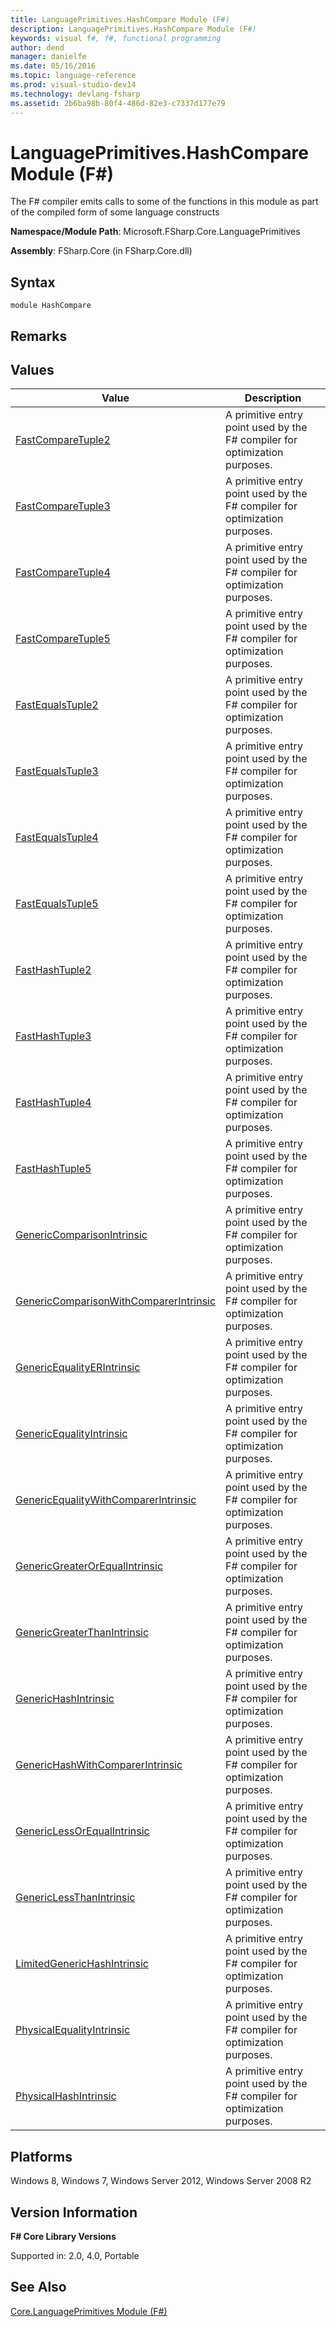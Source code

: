 ```yaml
---
title: LanguagePrimitives.HashCompare Module (F#)
description: LanguagePrimitives.HashCompare Module (F#)
keywords: visual f#, f#, functional programming
author: dend
manager: danielfe
ms.date: 05/16/2016
ms.topic: language-reference
ms.prod: visual-studio-dev14
ms.technology: devlang-fsharp
ms.assetid: 2b6ba98b-80f4-486d-82e3-c7337d177e79 
---
```


# LanguagePrimitives.HashCompare Module (F#)

The F# compiler emits calls to some of the functions in this module as part of the compiled form of some language constructs

**Namespace/Module Path**: Microsoft.FSharp.Core.LanguagePrimitives

**Assembly**: FSharp.Core (in FSharp.Core.dll)


## Syntax

```
module HashCompare
```

## Remarks

## Values


|Value|Description|
|-----|-----------|
|[FastCompareTuple2](https://msdn.microsoft.com/library/45783d16-7fef-4128-b03b-6f3034a9e079)|A primitive entry point used by the F# compiler for optimization purposes.|
|[FastCompareTuple3](https://msdn.microsoft.com/library/9b068b6d-7d33-42ed-bc41-19af8c5c66c4)|A primitive entry point used by the F# compiler for optimization purposes.|
|[FastCompareTuple4](https://msdn.microsoft.com/library/9c43dced-3da0-49b7-b562-4d4c19abb394)|A primitive entry point used by the F# compiler for optimization purposes.|
|[FastCompareTuple5](https://msdn.microsoft.com/library/1d4da33f-234c-45db-b0a0-26efc0a690ac)|A primitive entry point used by the F# compiler for optimization purposes.|
|[FastEqualsTuple2](https://msdn.microsoft.com/library/8cdc7ce1-67be-47c1-acef-da0ac3d99953)|A primitive entry point used by the F# compiler for optimization purposes.|
|[FastEqualsTuple3](https://msdn.microsoft.com/library/d4e6da63-53b8-486b-bfa0-df3d59979089)|A primitive entry point used by the F# compiler for optimization purposes.|
|[FastEqualsTuple4](https://msdn.microsoft.com/library/c6873746-dfa0-4283-83c9-78a19fbcdeae)|A primitive entry point used by the F# compiler for optimization purposes.|
|[FastEqualsTuple5](https://msdn.microsoft.com/library/405a51f1-643c-49c0-97df-79f9e01b336c)|A primitive entry point used by the F# compiler for optimization purposes.|
|[FastHashTuple2](https://msdn.microsoft.com/library/66dfd6f2-e9f0-467f-9099-609acf66ffb5)|A primitive entry point used by the F# compiler for optimization purposes.|
|[FastHashTuple3](https://msdn.microsoft.com/library/490a9280-410a-4d79-b455-37906b0c29b9)|A primitive entry point used by the F# compiler for optimization purposes.|
|[FastHashTuple4](https://msdn.microsoft.com/library/9aa3ad55-c232-4639-8f88-bc2d01ab4c9c)|A primitive entry point used by the F# compiler for optimization purposes.|
|[FastHashTuple5](https://msdn.microsoft.com/library/d51768b1-ac08-492d-ba6d-6126fa524f83)|A primitive entry point used by the F# compiler for optimization purposes.|
|[GenericComparisonIntrinsic](https://msdn.microsoft.com/library/a18de6b0-27c2-4c93-952f-60d9f563ca51)|A primitive entry point used by the F# compiler for optimization purposes.|
|[GenericComparisonWithComparerIntrinsic](https://msdn.microsoft.com/library/20b9846d-5c18-42df-b4bf-c84b008a8e85)|A primitive entry point used by the F# compiler for optimization purposes.|
|[GenericEqualityERIntrinsic](https://msdn.microsoft.com/library/f06a1ad9-5839-4202-bb77-62770a0c1177)|A primitive entry point used by the F# compiler for optimization purposes.|
|[GenericEqualityIntrinsic](https://msdn.microsoft.com/library/10773322-73d7-406d-b396-d5847ceacd6e)|A primitive entry point used by the F# compiler for optimization purposes.|
|[GenericEqualityWithComparerIntrinsic](https://msdn.microsoft.com/library/226edd2d-7cad-4b31-acda-abd75e4d9b2c)|A primitive entry point used by the F# compiler for optimization purposes.|
|[GenericGreaterOrEqualIntrinsic](https://msdn.microsoft.com/library/6ae02369-8c05-4f82-b875-41b1b4a3c634)|A primitive entry point used by the F# compiler for optimization purposes.|
|[GenericGreaterThanIntrinsic](https://msdn.microsoft.com/library/4129ca81-874b-4c13-b059-d0779a7103c3)|A primitive entry point used by the F# compiler for optimization purposes.|
|[GenericHashIntrinsic](https://msdn.microsoft.com/library/703974f6-c5a8-42ff-8f95-cba6b7b563c2)|A primitive entry point used by the F# compiler for optimization purposes.|
|[GenericHashWithComparerIntrinsic](https://msdn.microsoft.com/library/39222e29-7a22-4323-9543-af7d5a248a0d)|A primitive entry point used by the F# compiler for optimization purposes.|
|[GenericLessOrEqualIntrinsic](https://msdn.microsoft.com/library/7a470278-a21e-4a38-ac37-9c84305b1972)|A primitive entry point used by the F# compiler for optimization purposes.|
|[GenericLessThanIntrinsic](https://msdn.microsoft.com/library/51d56426-444f-4398-b79f-d1077b1185af)|A primitive entry point used by the F# compiler for optimization purposes.|
|[LimitedGenericHashIntrinsic](https://msdn.microsoft.com/library/79af2883-9092-4330-bfef-bdbdd10a60c0)|A primitive entry point used by the F# compiler for optimization purposes.|
|[PhysicalEqualityIntrinsic](https://msdn.microsoft.com/library/f283166a-6809-40a8-a679-c541538895ff)|A primitive entry point used by the F# compiler for optimization purposes.|
|[PhysicalHashIntrinsic](https://msdn.microsoft.com/library/3f0c0f5a-7cb0-42bb-b8d5-71ab9c94e99f)|A primitive entry point used by the F# compiler for optimization purposes.|

## Platforms
Windows 8, Windows 7, Windows Server 2012, Windows Server 2008 R2


## Version Information
**F# Core Library Versions**

Supported in: 2.0, 4.0, Portable




## See Also
[Core.LanguagePrimitives Module &#40;F&#35;&#41;](Core.LanguagePrimitives-Module-%5BFSharp%5D.md)

